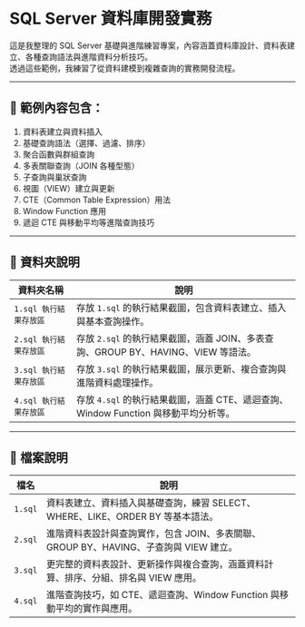 # SQL Server 資料庫開發實務

這是我整理的 SQL Server 基礎與進階練習專案，內容涵蓋資料庫設計、資料表建立、各種查詢語法與進階資料分析技巧。  
透過這些範例，我練習了從資料建模到複雜查詢的實務開發流程。

---

## 📌 範例內容包含：

1. 資料表建立與資料插入  
2. 基礎查詢語法（選擇、過濾、排序）  
3. 聚合函數與群組查詢  
4. 多表關聯查詢（JOIN 各種型態）  
5. 子查詢與巢狀查詢  
6. 視圖（VIEW）建立與更新  
7. CTE（Common Table Expression）用法  
8. Window Function 應用  
9. 遞迴 CTE 與移動平均等進階查詢技巧  

---
## 📁 資料夾說明

| 資料夾名稱              | 說明                                                                 |
|-----------------------|----------------------------------------------------------------------|
| `1.sql 執行結果存放區` | 存放 `1.sql` 的執行結果截圖，包含資料表建立、插入與基本查詢操作。             |
| `2.sql 執行結果存放區` | 存放 `2.sql` 的執行結果截圖，涵蓋 JOIN、多表查詢、GROUP BY、HAVING、VIEW 等語法。 |
| `3.sql 執行結果存放區` | 存放 `3.sql` 的執行結果截圖，展示更新、複合查詢與進階資料處理操作。               |
| `4.sql 執行結果存放區` | 存放 `4.sql` 的執行結果截圖，涵蓋 CTE、遞迴查詢、Window Function 與移動平均分析等。 |

---
## 📁 檔案說明

| 檔名    | 說明                                                                                 |
|---------|--------------------------------------------------------------------------------------|
| `1.sql` | 資料表建立、資料插入與基礎查詢，練習 SELECT、WHERE、LIKE、ORDER BY 等基本語法。         |
| `2.sql` | 進階資料表設計與查詢實作，包含 JOIN、多表關聯、GROUP BY、HAVING、子查詢與 VIEW 建立。   |
| `3.sql` | 更完整的資料表設計、更新操作與複合查詢，涵蓋資料計算、排序、分組、排名與 VIEW 應用。    |
| `4.sql` | 進階查詢技巧，如 CTE、遞迴查詢、Window Function 與移動平均的實作與應用。               |